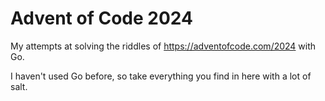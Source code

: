 # Advent of Code 2024

My attempts at solving the riddles of <https://adventofcode.com/2024> with Go.

I haven't used Go before, so take everything you find in here with a lot of salt.
